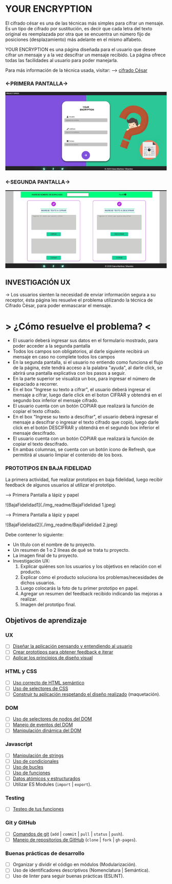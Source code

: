 # YOUR ENCRYPTION

El cifrado césar es una de las técnicas más simples para cifrar un mensaje. Es
un tipo de cifrado por sustitución, es decir que cada letra del texto original
es reemplazada por otra que se encuentra un número fijo de posiciones
(desplazamiento) más adelante en el mismo alfabeto.

YOUR ENCRYPTION es una página diseñada para el usuario que desee cifrar un
mensaje y a la vez descifrar un mensaje recibido. La página ofrece todas
las facilidades al usuario para poder manejarla. 

Para más información de la técnica usada, visitar:
--> [cifrado César](https://en.wikipedia.org/wiki/Caesar_cipher)

### <-PRIMERA PANTALLA->

![primeraPantalla](./img_readme/pantalla1.JPG)

### <-SEGUNDA PANTALLA->

![segundaPantalla](./img_readme/pantalla2.JPG)


## INVESTIGACIÓN UX

-> Los usuarios sienten la necesidad de enviar información segura a su
receptor, ésta página les resuelve el problema utilizando la técnica
de Cifrado César, para poder enmascarar el mensaje.

# > ¿Cómo resuelve el problema?  <

* El usuario deberá ingresar sus datos en el formulario mostrado, para
  poder acceder a la segunda pantalla
* Todos los campos son obligatorios, al darle siguiente recibirá un mensaje
  en caso no complete todos los campos
* En la segunda pantalla, si el usuario no entiendo como funciona el flujo de
  la página, éste tendrá acceso a la palabra "ayuda", al darle click, se abrirá
  una pantalla explicativa con los pasos a seguir.
* En la parte superior se visualiza un box, para ingresar el número de espaciado
  a recorrer.
* En el box "Ingrese su texto a cifrar", el usuario deberá ingresar el mensaje a
  cifrar, luego darle click en el boton CIFRAR y obtendrá en el segundo box inferior
  el mensaje cifrado.
* El usuario cuenta con un botón COPIAR que realizará la función de copiar el texto
  cifrado.
* En el box "Ingrese su texto a descifrar", el usuario deberá ingresar el mensaje a
  descifrar o ingresar el texto cifrado que copió, luego darle click en el botón 
  DESCIFRAR y obtendrá en el segundo box inferior el mensaje descifrado.
* El usuario cuenta con un botón COPIAR que realizará la función de copiar el texto
  descifrado.
* En ambas columnas, se cuenta con un botón ícono de Refresh, que permitirá al usuario
  limpiar el contenido de los boxs.


### PROTOTIPOS EN BAJA FIDELIDAD

  La primera actividad, fue realizar prototipos en baja fidelidad, luego recibir feedback
  de algunos usuarios al utilizar el prototipo.

  --> Primera Pantalla a lápiz y papel

  ![BajaFidelidad1](./img_readme/BajaFidelidad 1.jpeg)

  --> Primera Pantalla a lápiz y papel
  
  ![BajaFidelidad2](./img_readme/BajaFidelidad 2.jpeg)





Debe contener lo siguiente:

* Un título con el nombre de tu proyecto.
* Un resumen de 1 o 2 líneas de qué se trata tu proyecto.
* La imagen final de tu proyecto.
* Investigación UX:
  1. Explicar quiénes son los usuarios y los objetivos en relación con el
    producto.
  2. Explicar cómo el producto soluciona los problemas/necesidades de dichos
    usuarios.
  3. Luego colocarás la foto de tu primer prototipo en papel.
  4. Agregar un resumen del feedback recibido indicando las mejoras a realizar.
  5. Imagen del prototipo final.


## Objetivos de aprendizaje

### UX

* [ ] [Diseñar la aplicación pensando y entendiendo al usuario](https://lms.laboratoria.la/cohorts/lim-2020-01-bc-core-lim012/courses/intro-ux/01-el-proceso-de-diseno/00-el-proceso-de-diseno)
* [ ] [Crear prototipos para obtener feedback e iterar](https://lms.laboratoria.la/cohorts/lim-2020-01-bc-core-lim012/courses/product-design/00-sketching/00-sketching)
* [ ] [Aplicar los principios de diseño visual](https://lms.laboratoria.la/cohorts/lim-2020-01-bc-core-lim012/courses/product-design/01-visual-design/01-visual-design-basics)

### HTML y CSS

* [ ] [Uso correcto de HTML semántico](https://developer.mozilla.org/en-US/docs/Glossary/Semantics#Semantics_in_HTML)
* [ ] [Uso de selectores de CSS](https://developer.mozilla.org/es/docs/Web/CSS/Selectores_CSS)
* [ ] [Construir tu aplicación respetando el diseño realizado](https://lms.laboratoria.la/cohorts/lim-2020-01-bc-core-lim012/courses/css/01-css/02-boxmodel-and-display) (maquetación).

### DOM

* [ ] [Uso de selectores de nodos del DOM](https://lms.laboratoria.la/cohorts/lim-2020-01-bc-core-lim012/courses/browser/02-dom/03-1-dom-methods-selection)
* [ ] [Manejo de eventos del DOM](https://lms.laboratoria.la/cohorts/lim-2020-01-bc-core-lim012/courses/browser/02-dom/04-events)
* [ ] [Manipulación dinámica del DOM](https://developer.mozilla.org/es/docs/Referencia_DOM_de_Gecko/Introducci%C3%B3n)

### Javascript

* [ ] [Manipulación de strings](https://lms.laboratoria.la/cohorts/lim-2020-01-bc-core-lim012/courses/javascript/06-strings/01-strings)
* [ ] [Uso de condicionales](https://lms.laboratoria.la/cohorts/lim-2020-01-bc-core-lim012/courses/javascript/02-flow-control/01-conditionals-and-loops)
* [ ] [Uso de bucles](https://lms.laboratoria.la/cohorts/lim-2020-01-bc-core-lim012/courses/javascript/02-flow-control/02-loops)
* [ ] [Uso de funciones](https://lms.laboratoria.la/cohorts/lim-2019-09-bc-core-lim011/courses/javascript/02-flow-control/03-functions)
* [ ] [Datos atómicos y estructurados](https://www.todojs.com/tipos-datos-javascript-es6/)
* [ ] Utilizar ES Modules (`import` | `export`).

### Testing

* [ ] [Testeo de tus funciones](https://jestjs.io/docs/es-ES/getting-started)

### Git y GitHub

* [ ] [Comandos de git](https://lms.laboratoria.la/cohorts/lim-2019-09-bc-core-lim011/courses/scm/01-git/04-commands)
  (`add` | `commit` | `pull` | `status` | `push`).
* [ ] [Manejo de repositorios de GitHub](https://lms.laboratoria.la/cohorts/lim-2019-09-bc-core-lim011/courses/scm/02-github/01-github)  (`clone` | `fork` | `gh-pages`).

### Buenas prácticas de desarrollo

* [ ] Organizar y dividir el código en módulos (Modularización).
* [ ] Uso de identificadores descriptivos (Nomenclatura | Semántica).
* [ ] Uso de linter para seguir buenas prácticas (ESLINT).